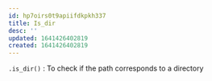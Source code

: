 ```yaml
---
id: hp7oirs0t9apiifdkpkh337
title: Is_dir
desc: ''
updated: 1641426402819
created: 1641426402819
---
```



`.is_dir()` : To check if the path corresponds to a directory
